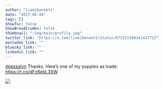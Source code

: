 ```yaml
---
author: "liamjbennett"
date: "2017-06-04"
tags: []
ShowToc: false
ShowBreadCrumbs: false
thumbnail: "/img/main/profile.jpg"
twitter_link: "https://x.com/liamjbennett/status/871323369341427712"
mastodon_link: ""
bluesky_link: ""
linkedin_link: ""
---
```


[@jessalyn](https://x.com/jessalyn) Thanks. Here’s one of my puppies as trade: https://t.co/dFz6ebL3XW

![](https://pbs.twimg.com/media/DBeP89vXcAAW1j8.jpg)
